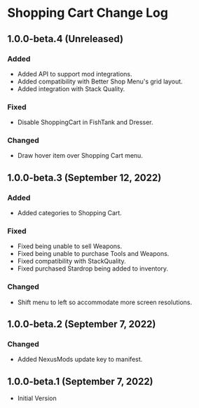 # Shopping Cart Change Log

## 1.0.0-beta.4 (Unreleased)

### Added

* Added API to support mod integrations.
* Added compatibility with Better Shop Menu's grid layout.
* Added integration with Stack Quality.

### Fixed

* Disable ShoppingCart in FishTank and Dresser.

### Changed

* Draw hover item over Shopping Cart menu.

## 1.0.0-beta.3 (September 12, 2022)

### Added

* Added categories to Shopping Cart.

### Fixed

* Fixed being unable to sell Weapons.
* Fixed being unable to purchase Tools and Weapons.
* Fixed compatibility with StackQuality.
* Fixed purchased Stardrop being added to inventory.

### Changed

* Shift menu to left so accommodate more screen resolutions.

## 1.0.0-beta.2 (September 7, 2022)

### Changed

* Added NexusMods update key to manifest.

## 1.0.0-beta.1 (September 7, 2022)

* Initial Version